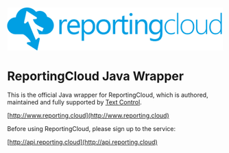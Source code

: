 ![Logo](https://raw.githubusercontent.com/TextControl/txtextcontrol-reportingcloud-java/master/resource/rc_logo_512.png)

# ReportingCloud Java Wrapper

This is the official Java wrapper for ReportingCloud, which is authored, maintained and fully supported by [Text Control](http://www.textcontrol.com).

[http://www.reporting.cloud](http://www.reporting.cloud)

Before using ReportingCloud, please sign up to the service:

[http://api.reporting.cloud](http://api.reporting.cloud)
